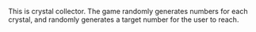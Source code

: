 
This is crystal collector. The game randomly generates numbers for each crystal, and randomly generates a target number for the user to reach.
